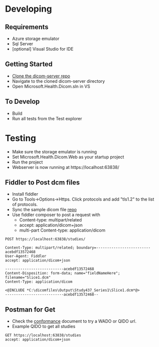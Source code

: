 # Developing
## Requirements
- Azure storage emulator
- Sql Server
- [optional] Visual Studio for IDE

## Getting Started
- [Clone the dicom-server repo](https://github.com/microsoft/dicom-server.git)
- Navigate to the cloned dicom-server directory
- Open Microsoft.Health.Dicom.sln in VS

## To Develop
- Build
- Run all tests from the Test explorer

# Testing
- Make sure the storage emulator is running
- Set Microsoft.Health.Dicom.Web as your startup project
- Run the project
- Webserver is now running at https://localhost:63838/

## Fiddler to Post dcm files
- Install fiddler
- Go to Tools->Options->Https. Click protocols and add "tls1.2" to the list of protocols.
- Sync the sample dicom file [repo](https://microsofthealth.visualstudio.com/DefaultCollection/Health/_git/dicom-samples)
- Use fiddler composer to post a request with
   - Content-type: multipart/related
   - accept: application/dicom+json
   - multi-part Content-type: application/dicom

```http
POST https://localhost:63838/studies/

Content-Type: multipart/related; boundary=-------------------------acebdf13572468
User-Agent: Fiddler
accept: application/dicom+json

---------------------------acebdf13572468
Content-Disposition: form-data; name="fieldNameHere"; filename="Slice1.dcm"
Content-Type: application/dicom

<@INCLUDE *C:\dicomfiles\Output\Study437_Series1\Slice1.dcm*@>
---------------------------acebdf13572468--

```
## Postman for Get
-  Check the [conformance](https://microsofthealth.visualstudio.com/Health/_git/health-paas-docs?path=%2Fspecs%2FDICOM%2FDICOMWeb-Conformance.md&_a=preview) document to try a WADO or QIDO url.
- Example QIDO to get all studies
```http
GET https://localhost:63838/studies
accept: application/dicom+json
```